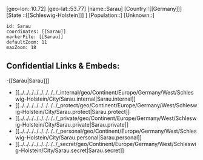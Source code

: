 ﻿---
location: [53.77,10.72]
mapzoom: [7,12] 
mapmarker: city 
type: City
tags:
- geo/City


SpocWebEntityId: 33954
isDeleted: false
confidential: public

---
[geo-lon::10.72]
[geo-lat::53.77]
[name::Sarau]
[Country::[[Germany]]]
[State ::[[Schleswig-Holstein]]] ]
[Population::]
[Unknown::]


```leaflet
id: Sarau
coordinates: [[Sarau]]
markerFile: [[Sarau]]
defaultZoom: 11 
maxZoom: 18
```


## Confidential Links & Embeds: 
-[[Sarau|Sarau]]] 
- [[../../../../../../../../_internal/geo/Continent/Europe/Germany/West/Schleswig-Holstein/City/Sarau.internal|Sarau.internal]] 
- [[../../../../../../../../_protect/geo/Continent/Europe/Germany/West/Schleswig-Holstein/City/Sarau.protect|Sarau.protect]] 
- [[../../../../../../../../_private/geo/Continent/Europe/Germany/West/Schleswig-Holstein/City/Sarau.private|Sarau.private]] 
- [[../../../../../../../../_personal/geo/Continent/Europe/Germany/West/Schleswig-Holstein/City/Sarau.personal|Sarau.personal]] 
- [[../../../../../../../../_secret/geo/Continent/Europe/Germany/West/Schleswig-Holstein/City/Sarau.secret|Sarau.secret]] 

